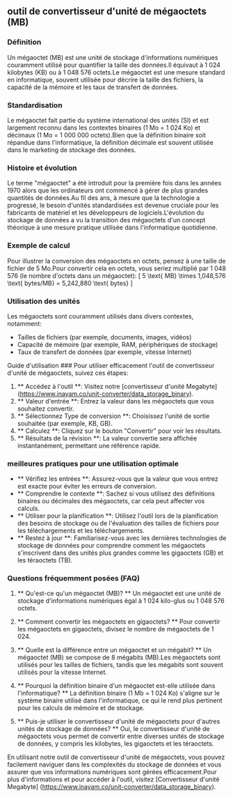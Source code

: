 ## outil de convertisseur d'unité de mégaoctets (MB)

### Définition
Un mégaoctet (MB) est une unité de stockage d'informations numériques couramment utilisé pour quantifier la taille des données.Il équivaut à 1 024 kilobytes (KB) ou à 1 048 576 octets.Le mégaoctet est une mesure standard en informatique, souvent utilisée pour décrire la taille des fichiers, la capacité de la mémoire et les taux de transfert de données.

### Standardisation
Le mégaoctet fait partie du système international des unités (SI) et est largement reconnu dans les contextes binaires (1 Mo = 1 024 Ko) et décimaux (1 Mo = 1 000 000 octets).Bien que la définition binaire soit répandue dans l'informatique, la définition décimale est souvent utilisée dans le marketing de stockage des données.

### Histoire et évolution
Le terme "mégaoctet" a été introduit pour la première fois dans les années 1970 alors que les ordinateurs ont commencé à gérer de plus grandes quantités de données.Au fil des ans, à mesure que la technologie a progressé, le besoin d'unités standardisées est devenue cruciale pour les fabricants de matériel et les développeurs de logiciels.L'évolution du stockage de données a vu la transition des mégaoctets d'un concept théorique à une mesure pratique utilisée dans l'informatique quotidienne.

### Exemple de calcul
Pour illustrer la conversion des mégaoctets en octets, pensez à une taille de fichier de 5 Mo.Pour convertir cela en octets, vous seriez multiplié par 1 048 576 (le nombre d'octets dans un mégaoctet):
\[ 5 \text{ MB} \times 1,048,576 \text{ bytes/MB} = 5,242,880 \text{ bytes} \]

### Utilisation des unités
Les mégaoctets sont couramment utilisés dans divers contextes, notamment:
- Tailles de fichiers (par exemple, documents, images, vidéos)
- Capacité de mémoire (par exemple, RAM, périphériques de stockage)
- Taux de transfert de données (par exemple, vitesse Internet)

Guide d'utilisation ###
Pour utiliser efficacement l'outil de convertisseur d'unité de mégaoctets, suivez ces étapes:
1. ** Accédez à l'outil **: Visitez notre [convertisseur d'unité Megabyte] (https://www.inayam.co/unit-converter/data_storage_binary).
2. ** Valeur d'entrée **: Entrez la valeur dans les mégaoctets que vous souhaitez convertir.
3. ** Sélectionnez Type de conversion **: Choisissez l'unité de sortie souhaitée (par exemple, KB, GB).
4. ** Calculez **: Cliquez sur le bouton "Convertir" pour voir les résultats.
5. ** Résultats de la révision **: La valeur convertie sera affichée instantanément, permettant une référence rapide.

### meilleures pratiques pour une utilisation optimale
- ** Vérifiez les entrées **: Assurez-vous que la valeur que vous entrez est exacte pour éviter les erreurs de conversion.
- ** Comprendre le contexte **: Sachez si vous utilisez des définitions binaires ou décimales des mégaoctets, car cela peut affecter vos calculs.
- ** Utiliser pour la planification **: Utilisez l'outil lors de la planification des besoins de stockage ou de l'évaluation des tailles de fichiers pour les téléchargements et les téléchargements.
- ** Restez à jour **: Familiarisez-vous avec les dernières technologies de stockage de données pour comprendre comment les mégaoctets s'inscrivent dans des unités plus grandes comme les gigaoctets (GB) et les téraoctets (TB).

### Questions fréquemment posées (FAQ)

1. ** Qu'est-ce qu'un mégaoctet (MB)? **
Un mégaoctet est une unité de stockage d'informations numériques égal à 1 024 kilo-glus ou 1 048 576 octets.

2. ** Comment convertir les mégaoctets en gigaoctets? **
Pour convertir les mégaoctets en gigaoctets, divisez le nombre de mégaoctets de 1 024.

3. ** Quelle est la différence entre un mégaoctet et un mégabit? **
Un mégaoctet (MB) se compose de 8 mégabits (MB).Les mégaoctets sont utilisés pour les tailles de fichiers, tandis que les mégabits sont souvent utilisés pour la vitesse Internet.

4. ** Pourquoi la définition binaire d'un mégaoctet est-elle utilisée dans l'informatique? **
La définition binaire (1 Mb = 1 024 Ko) s'aligne sur le système binaire utilisé dans l'informatique, ce qui le rend plus pertinent pour les calculs de mémoire et de stockage.

5. ** Puis-je utiliser le convertisseur d'unité de mégaoctets pour d'autres unités de stockage de données? **
Oui, le convertisseur d'unité de mégaoctets vous permet de convertir entre diverses unités de stockage de données, y compris les kilobytes, les gigaoctets et les téraoctets.

En utilisant notre outil de convertisseur d'unité de mégaoctets, vous pouvez facilement naviguer dans les complexités du stockage de données et vous assurer que vos informations numériques sont gérées efficacement.Pour plus d'informations et pour accéder à l'outil, visitez [Convertisseur d'unité Megabyte] (https://www.inayam.co/unit-converter/data_storage_binary).